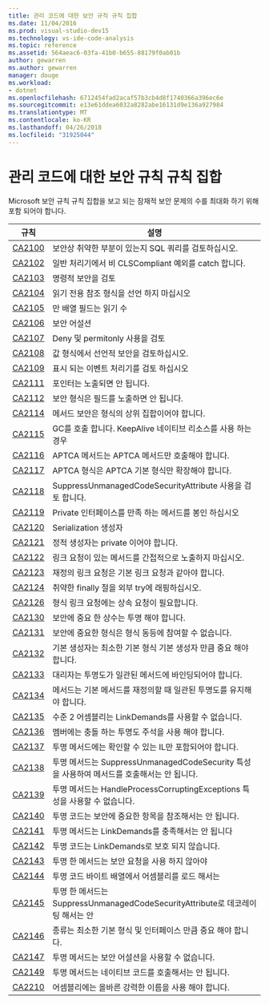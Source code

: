```yaml
---
title: 관리 코드에 대한 보안 규칙 규칙 집합
ms.date: 11/04/2016
ms.prod: visual-studio-dev15
ms.technology: vs-ide-code-analysis
ms.topic: reference
ms.assetid: 564aeac6-03fa-41b0-b655-88179f0ab01b
author: gewarren
ms.author: gewarren
manager: douge
ms.workload:
- dotnet
ms.openlocfilehash: 6712454fad2acaf57b3cb4d8f1740366a396ec6e
ms.sourcegitcommit: e13e61ddea6032a8282abe16131d9e136a927984
ms.translationtype: MT
ms.contentlocale: ko-KR
ms.lasthandoff: 04/26/2018
ms.locfileid: "31925044"
---
```

# <a name="security-rules-rule-set-for-managed-code"></a>관리 코드에 대한 보안 규칙 규칙 집합
Microsoft 보안 규칙 규칙 집합을 보고 되는 잠재적 보안 문제의 수를 최대화 하기 위해 포함 되어야 합니다.

|규칙|설명|
|----------|-----------------|
|[CA2100](../code-quality/ca2100-review-sql-queries-for-security-vulnerabilities.md)|보안상 취약한 부분이 있는지 SQL 쿼리를 검토하십시오.|
|[CA2102](../code-quality/ca2102-catch-non-clscompliant-exceptions-in-general-handlers.md)|일반 처리기에서 비 CLSCompliant 예외를 catch 합니다.|
|[CA2103](../code-quality/ca2103-review-imperative-security.md)|명령적 보안을 검토|
|[CA2104](../code-quality/ca2104-do-not-declare-read-only-mutable-reference-types.md)|읽기 전용 참조 형식을 선언 하지 마십시오|
|[CA2105](../code-quality/ca2105-array-fields-should-not-be-read-only.md)|만 배열 필드는 읽기 수|
|[CA2106](../code-quality/ca2106-secure-asserts.md)|보안 어설션|
|[CA2107](../code-quality/ca2107-review-deny-and-permit-only-usage.md)|Deny 및 permitonly 사용을 검토|
|[CA2108](../code-quality/ca2108-review-declarative-security-on-value-types.md)|값 형식에서 선언적 보안을 검토하십시오.|
|[CA2109](../code-quality/ca2109-review-visible-event-handlers.md)|표시 되는 이벤트 처리기를 검토 하십시오|
|[CA2111](../code-quality/ca2111-pointers-should-not-be-visible.md)|포인터는 노출되면 안 됩니다.|
|[CA2112](../code-quality/ca2112-secured-types-should-not-expose-fields.md)|보안 형식은 필드를 노출하면 안 됩니다.|
|[CA2114](../code-quality/ca2114-method-security-should-be-a-superset-of-type.md)|메서드 보안은 형식의 상위 집합이어야 합니다.|
|[CA2115](../code-quality/ca2115-call-gc-keepalive-when-using-native-resources.md)|GC를 호출 합니다. KeepAlive 네이티브 리소스를 사용 하는 경우|
|[CA2116](../code-quality/ca2116-aptca-methods-should-only-call-aptca-methods.md)|APTCA 메서드는 APTCA 메서드만 호출해야 합니다.|
|[CA2117](../code-quality/ca2117-aptca-types-should-only-extend-aptca-base-types.md)|APTCA 형식은 APTCA 기본 형식만 확장해야 합니다.|
|[CA2118](../code-quality/ca2118-review-suppressunmanagedcodesecurityattribute-usage.md)|SuppressUnmanagedCodeSecurityAttribute 사용을 검토 합니다.|
|[CA2119](../code-quality/ca2119-seal-methods-that-satisfy-private-interfaces.md)|Private 인터페이스를 만족 하는 메서드를 봉인 하십시오|
|[CA2120](../code-quality/ca2120-secure-serialization-constructors.md)|Serialization 생성자|
|[CA2121](../code-quality/ca2121-static-constructors-should-be-private.md)|정적 생성자는 private 이어야 합니다.|
|[CA2122](../code-quality/ca2122-do-not-indirectly-expose-methods-with-link-demands.md)|링크 요청이 있는 메서드를 간접적으로 노출하지 마십시오.|
|[CA2123](../code-quality/ca2123-override-link-demands-should-be-identical-to-base.md)|재정의 링크 요청은 기본 링크 요청과 같아야 합니다.|
|[CA2124](../code-quality/ca2124-wrap-vulnerable-finally-clauses-in-outer-try.md)|취약한 finally 절을 외부 try에 래핑하십시오.|
|[CA2126](../code-quality/ca2126-type-link-demands-require-inheritance-demands.md)|형식 링크 요청에는 상속 요청이 필요합니다.|
|[CA2130](../code-quality/ca2130-security-critical-constants-should-be-transparent.md)|보안에 중요 한 상수는 투명 해야 합니다.|
|[CA2131](../code-quality/ca2131-security-critical-types-may-not-participate-in-type-equivalence.md)|보안에 중요한 형식은 형식 동등에 참여할 수 없습니다.|
|[CA2132](../code-quality/ca2132-default-constructors-must-be-at-least-as-critical-as-base-type-default-constructors.md)|기본 생성자는 최소한 기본 형식 기본 생성자 만큼 중요 해야 합니다.|
|[CA2133](../code-quality/ca2133-delegates-must-bind-to-methods-with-consistent-transparency.md)|대리자는 투명도가 일관된 메서드에 바인딩되어야 합니다.|
|[CA2134](../code-quality/ca2134-methods-must-keep-consistent-transparency-when-overriding-base-methods.md)|메서드는 기본 메서드를 재정의할 때 일관된 투명도를 유지해야 합니다.|
|[CA2135](../code-quality/ca2135-level-2-assemblies-should-not-contain-linkdemands.md)|수준 2 어셈블리는 LinkDemands를 사용할 수 없습니다.|
|[CA2136](../code-quality/ca2136-members-should-not-have-conflicting-transparency-annotations.md)|멤버에는 충돌 하는 투명도 주석을 사용 해야 합니다.|
|[CA2137](../code-quality/ca2137-transparent-methods-must-contain-only-verifiable-il.md)|투명 메서드에는 확인할 수 있는 IL만 포함되어야 합니다.|
|[CA2138](../code-quality/ca2138-transparent-methods-must-not-call-methods-with-the-suppressunmanagedcodesecurity-attribute.md)|투명 메서드는 SuppressUnmanagedCodeSecurity 특성을 사용하여 메서드를 호출해서는 안 됩니다.|
|[CA2139](../code-quality/ca2139-transparent-methods-may-not-use-the-handleprocesscorruptingexceptions-attribute.md)|투명 메서드는 HandleProcessCorruptingExceptions 특성을 사용할 수 없습니다.|
|[CA2140](../code-quality/ca2140-transparent-code-must-not-reference-security-critical-items.md)|투명 코드는 보안에 중요한 항목을 참조해서는 안 됩니다.|
|[CA2141](../code-quality/ca2141-transparent-methods-must-not-satisfy-linkdemands.md)|투명 메서드는 LinkDemands를 충족해서는 안 됩니다|
|[CA2142](../code-quality/ca2142-transparent-code-should-not-be-protected-with-linkdemands.md)|투명 코드는 LinkDemands로 보호 되지 않습니다.|
|[CA2143](../code-quality/ca2143-transparent-methods-should-not-use-security-demands.md)|투명 한 메서드는 보안 요청을 사용 하지 않아야|
|[CA2144](../code-quality/ca2144-transparent-code-should-not-load-assemblies-from-byte-arrays.md)|투명 코드 바이트 배열에서 어셈블리를 로드 해서는|
|[CA2145](../code-quality/ca2145-transparent-methods-should-not-be-decorated-with-the-suppressunmanagedcodesecurityattribute.md)|투명 한 메서드는 SuppressUnmanagedCodeSecurityAttribute로 데코레이팅 해서는 안|
|[CA2146](../code-quality/ca2146-types-must-be-at-least-as-critical-as-their-base-types-and-interfaces.md)|종류는 최소한 기본 형식 및 인터페이스 만큼 중요 해야 합니다.|
|[CA2147](../code-quality/ca2147-transparent-methods-may-not-use-security-asserts.md)|투명 메서드는 보안 어설션을 사용할 수 없습니다.|
|[CA2149](../code-quality/ca2149-transparent-methods-must-not-call-into-native-code.md)|투명 메서드는 네이티브 코드를 호출해서는 안 됩니다.|
|[CA2210](../code-quality/ca2210-assemblies-should-have-valid-strong-names.md)|어셈블리에는 올바른 강력한 이름을 사용 해야 합니다.|